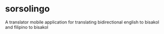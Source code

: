 # sorsolingo
A translator mobile application for translating bidirectional english to bisakol and filipino to bisakol

